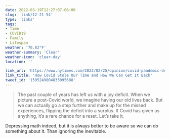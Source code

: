 ```yaml
---
date: 2022-03-19T12:27:07-06:00
slug: 'link/12-21-54'
type: 'links'
tags:
- Time
- COVID19
- Family
- Lifespan
weather: '70.82°F'
weather-summary: 'Clear'
weather-icon: 'clear-day'
location: ''

link_url: 'https://www.nytimes.com/2022/02/25/opinion/covid-pandemic-depressing-math.html'
link_title: 'How Covid Stole Our Time and How We Can Get It Back'
tweet_id: '1505249004833095688'
---
```

> The past couple of years has left us with a joy deficit. When we picture a post-Covid world, we imagine having our old lives back. But we can actually go a step further and make up for the missed experiences, flipping the deficit into a surplus. If Covid has given us anything, it’s a rare chance for a reset. Let’s take it.

Depressing math indeed, but it is always better to be aware so we can do something about it. Than ignoring the inevitable.